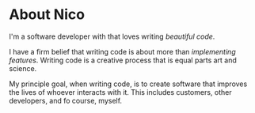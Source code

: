 # About Nico

I'm a software developer with that loves writing *beautiful code*.

I have a firm belief that writing code is about more than *implementing features*. Writing code is a creative process that is equal parts art and science.

My principle goal, when writing code, is to create software that improves the lives of whoever interacts with it. This includes customers, other developers, and fo course, myself.
